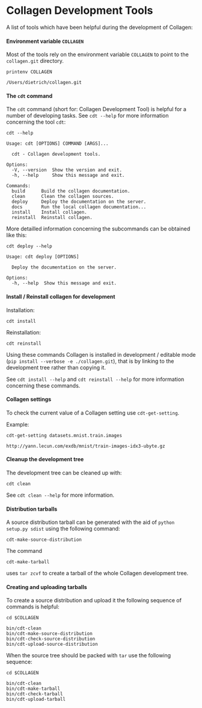 # Collagen Development Tools

A list of tools which have been helpful during the development of
Collagen:


#### Environment variable `COLLAGEN`

Most of the tools rely on the environment variable `COLLAGEN` to point
to the `collagen.git` directory.

```shell
printenv COLLAGEN

/Users/dietrich/collagen.git
```


#### The `cdt` command

The `cdt` command (short for: Collagen Development Tool) is helpful
for a number of developing tasks.  See `cdt --help` for more
information concerning the tool `cdt`:

```shell
cdt --help

Usage: cdt [OPTIONS] COMMAND [ARGS]...

  cdt - Collagen development tools.

Options:
  -V, --version  Show the version and exit.
  -h, --help     Show this message and exit.

Commands:
  build      Build the collagen documentation.
  clean      Clean the collagen sources.
  deploy     Deploy the documentation on the server.
  docs       Run the local collagen documentation...
  install    Install collagen.
  reinstall  Reinstall collagen.
```

More detailled information concerning the subcommands can be obtained
like this:

```shell
cdt deploy --help

Usage: cdt deploy [OPTIONS]

  Deploy the documentation on the server.

Options:
  -h, --help  Show this message and exit.
```


#### Install / Reinstall collagen for development

Installation:

```shell
cdt install
```

Reinstallation:

```shell
cdt reinstall
```

Using these commands Collagen is installed in development / editable
mode (`pip install --verbose -e ./collagen.git`), that is by linking
to the development tree rather than copying it.

See `cdt install --help` and `cdt reinstall --help` for more
information concerning these commands.


#### Collagen settings

To check the current value of a Collagen setting use `cdt-get-setting`.

Example:

```shell
cdt-get-setting datasets.mnist.train.images

http://yann.lecun.com/exdb/mnist/train-images-idx3-ubyte.gz
```


#### Cleanup the development tree

The development tree can be cleaned up with:

```shell
cdt clean
```

See `cdt clean --help` for more information.


#### Distribution tarballs

A source distribution tarball can be generated with the aid of `python
setup.py sdist` using the following command:

```shell
cdt-make-source-distribution
```

The command 

```shell
cdt-make-tarball
```

uses `tar zcvf` to create a tarball of the whole Collagen development
tree.


#### Creating and uploading tarballs

To create a source distribution and upload it the following sequence
of commands is helpful:

```shell
cd $COLLAGEN

bin/cdt-clean
bin/cdt-make-source-distribution 
bin/cdt-check-source-distribution
bin/cdt-upload-source-distribution
```

When the source tree should be packed with `tar` use the following sequence:

```shell
cd $COLLAGEN

bin/cdt-clean
bin/cdt-make-tarball
bin/cdt-check-tarball
bin/cdt-upload-tarball
```

